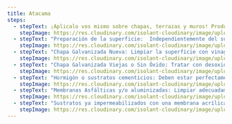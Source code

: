 ```yaml
---
title: Atacama
steps:
  - stepText: ¡Aplicalo vos mismo sobre chapas, terrazas y muros! Producto listo para usar. Aplicar con rodillo de lana sintética y/o pinceleta tantas manos hasta lograr el consumo mínimo recomendado que es de 1 lt por m2. Esto puede variar entre 2-4 manos. También puede utilizarse equipos tipo Airless. 
    stepImage: https://res.cloudinary.com/isolant-cloudinary/image/upload/f_auto,q_auto:good/website-2021/instructions/atacama/isolant-aislantes-linea-vivienda-atacama-paso-a-paso-colocacion-paso-1.jpg
  - stepText: "Preparación de la superficie:  Independientemente del substrato en cuestión, siempre las superficies a tratar deben estar secas, libres de polvo, sin zonas flojas, rajaduras, grasitudes, hongos, óxido. De ser necesario eliminarlas y/o limpiarlas completamente valiéndose de cepillo de alambre o cerda dura, espátulas o hidro lavadoras, tal que se elimine toda suciedad o restos de materiales preexistentes, asegurarse de no dejar residuos de productos utilizados para la limpieza y quede perfectamente seca."
    stepImage: https://res.cloudinary.com/isolant-cloudinary/image/upload/f_auto,q_auto:good/website-2021/instructions/atacama/isolant-aislantes-linea-vivienda-atacama-paso-a-paso-colocacion-paso-2.jpg
  - stepText: "Chapa Galvanizada Nueva: Limpiar la superficie con vinagre de alcohol hasta que la misma se oscurezca o bien podría usarse directamente un desoxidante fosfatizante. En ambos casos, enjuagar y dejar secar bien. Recubrir luego con Escudo Solar ATACAMA."
    stepImage: https://res.cloudinary.com/isolant-cloudinary/image/upload/f_auto,q_auto:good/website-2021/instructions/atacama/isolant-aislantes-linea-vivienda-atacama-paso-a-paso-colocacion-paso-3.jpg
  - stepText: "Chapa Galvanizada Viejas o Sin Óxido: Tratar con desoxidante fosfatizante a modo de desengrasar la superficie y proveer un adecuado mordiente al substrato. Si existiese presencia de óxido, tratar previamente las áreas afectadas con un convertidor de óxido. Si hubiese algún tipo de orificios, fisuras, imperfecciónes en tornillos, etc., aplicar selladores o darle el tratamiento específico para ello. Luego recubrir con Escudo Solar ATACAMA."
    stepImage: https://res.cloudinary.com/isolant-cloudinary/image/upload/f_auto,q_auto:good/website-2021/instructions/atacama/isolant-aislantes-linea-vivienda-atacama-paso-a-paso-colocacion-paso-4.jpg
  - stepText: "Hormigón o sustratos cementicios: Deben estar perfectamente curados, por al menos 30 días. El mismo debe ser imprimado previamente. Esta operación puede realizarse con el mismo producto ATACAMA con un agregado de 10 a 15% de agua, mezclar bien y aplicar. Una vez seco, aplicar el material puro. Si la superficie presenta grietas o fisuras deberán ser tratadas adecuadamente antes de colocar el producto."
    stepImage: https://res.cloudinary.com/isolant-cloudinary/image/upload/f_auto,q_auto:good/website-2021/instructions/atacama/isolant-aislantes-linea-vivienda-atacama-paso-a-paso-colocacion-paso-5.jpg
  - stepText: "Membranas Asfálticas y/o aluminizadas: Limpiar adecuadamente, enjuagar y dejar secar. Aplicar producto puro."
    stepImage: https://res.cloudinary.com/isolant-cloudinary/image/upload/f_auto,q_auto:good/website-2021/instructions/atacama/isolant-aislantes-linea-vivienda-atacama-paso-a-paso-colocacion-paso-6.jpg
  - stepText: "Sustratos ya impermeabilizados con una membrana acrílica común: Asegurarse la misma no presente partes flojas, ampollas, hongos, algas u otro tipo de elementos ajenos que puedan afectar la adhesión del escudo térmico. Para hongos/algas se puede utilizar una solución de Hipoclorito de Sodio: una parte de ésta diluida con 4 partes de agua. Enjuagar cuidadosamente, dejar secar. (Se recomienda utilizar guantes de látex y máscara de protección facial)."
    stepImage: https://res.cloudinary.com/isolant-cloudinary/image/upload/f_auto,q_auto:good/website-2021/instructions/atacama/isolant-aislantes-linea-vivienda-atacama-paso-a-paso-colocacion-paso-7.jpg
---
```


